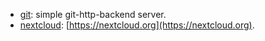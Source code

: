 - [git](./git): simple git-http-backend server.
- [nextcloud](./nextcloud): [https://nextcloud.org](https://nextcloud.org).
